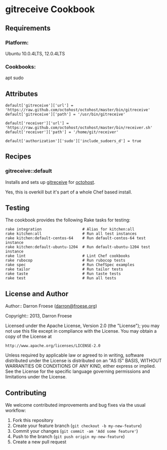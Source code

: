 gitreceive Cookbook
=================

Requirements
------------

### Platform:

Ubuntu 10.0.4LTS, 12.0.4LTS

### Cookbooks:

apt
sudo

Attributes
----------

```
default['gitreceive']['url'] = 'https://raw.github.com/octohost/octohost/master/bin/gitreceive'
default['gitreceive']['path'] = '/usr/bin/gitreceive'

default['receiver']['url'] = 'https://raw.github.com/octohost/octohost/master/bin/receiver.sh'
default['receiver']['path'] = '/home/git/receiver'

default['authorization']['sudo']['include_sudoers_d'] = true
```

Recipes
-------

### gitreceive::default

Installs and sets up [gitreceive](https://github.com/progrium/gitreceive) for [octohost](https://github.com/octohost/octohost).

Yes, this is overkill but it's part of a whole Chef based install.

Testing
-------


The cookbook provides the following Rake tasks for testing:

    rake integration                  # Alias for kitchen:all
    rake kitchen:all                  # Run all test instances
    rake kitchen:default-centos-64    # Run default-centos-64 test instance
    rake kitchen:default-ubuntu-1204  # Run default-ubuntu-1204 test instance
    rake lint                         # Lint Chef cookbooks
    rake rubocop                      # Run rubocop tests
    rake spec                         # Run ChefSpec examples
    rake tailor                       # Run tailor tests
    rake taste                        # Run taste tests
    rake test                         # Run all tests

License and Author
------------------

Author:: Darron Froese (darron@froese.org)

Copyright:: 2013, Darron Froese

Licensed under the Apache License, Version 2.0 (the "License");
you may not use this file except in compliance with the License.
You may obtain a copy of the License at

    http://www.apache.org/licenses/LICENSE-2.0

Unless required by applicable law or agreed to in writing, software
distributed under the License is distributed on an "AS IS" BASIS,
WITHOUT WARRANTIES OR CONDITIONS OF ANY KIND, either express or implied.
See the License for the specific language governing permissions and
limitations under the License.

Contributing
------------

We welcome contributed improvements and bug fixes via the usual workflow:

1. Fork this repository
2. Create your feature branch (`git checkout -b my-new-feature`)
3. Commit your changes (`git commit -am 'Add some feature'`)
4. Push to the branch (`git push origin my-new-feature`)
5. Create a new pull request
